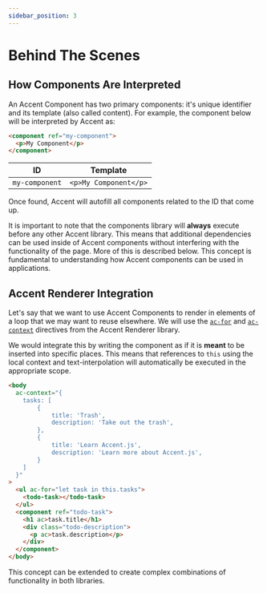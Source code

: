 ```yaml
---
sidebar_position: 3
---
```


# Behind The Scenes

## How Components Are Interpreted

An Accent Component has two primary components: it's unique identifier and its template (also called content). For example, the component below will be interpreted by Accent as:

```html
<component ref="my-component">
  <p>My Component</p>
</component>
```

| ID             | Template              |
| -------------- | --------------------- |
| `my-component` | `<p>My Component</p>` |

Once found, Accent will autofill all components related to the ID that come up.

It is important to note that the components library will **always** execute before any other Accent library. This means that additional dependencies can be used inside of Accent components without interfering with the functionality of the page. More of this is described below. This concept is fundamental to understanding how Accent components can be used in applications.

## Accent Renderer Integration

Let's say that we want to use Accent Components to render in elements of a loop that we may want to reuse elsewhere. We will use the [`ac-for`](/docs/renderer/reference/ac-for) and [`ac-context`](/docs/renderer/reference/ac-context) directives from the Accent Renderer library.

We would integrate this by writing the component as if it is **meant** to be inserted into specific places. This means that references to `this` using the local context and text-interpolation will automatically be executed in the appropriate scope.

```html
<body
  ac-context="{ 
    tasks: [
        {
            title: 'Trash',
            description: 'Take out the trash',
        },
        {
            title: 'Learn Accent.js',
            description: 'Learn more about Accent.js',
        }
    ]
  }"
>
  <ul ac-for="let task in this.tasks">
    <todo-task></todo-task>
  </ul>
  <component ref="todo-task">
    <h1 ac>task.title</h1>
    <div class="todo-description">
      <p ac>task.description</p>
    </div>
  </component>
</body>
```

This concept can be extended to create complex combinations of functionality in both libraries.
